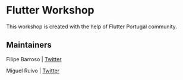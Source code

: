 # Flutter Workshop

This workshop is created with the help of Flutter Portugal community.

## Maintainers

Filipe Barroso | [Twitter](https://twitter.com/ABarroso)

Miguel Ruivo   | [Twitter](https://twitter.com/MiguelRuivo)
